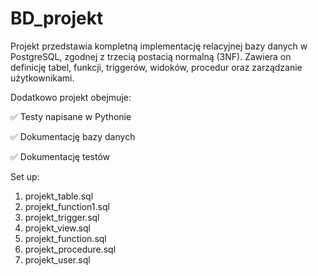 # BD_projekt

Projekt przedstawia kompletną implementację relacyjnej bazy danych w PostgreSQL, zgodnej z trzecią postacią normalną (3NF). Zawiera on definicję tabel, funkcji, triggerów, widoków, procedur oraz zarządzanie użytkownikami.

Dodatkowo projekt obejmuje:

✅ Testy napisane w Pythonie

✅ Dokumentację bazy danych

✅ Dokumentację testów

Set up:
1) projekt_table.sql
2) projekt_function1.sql
3) projekt_trigger.sql
4) projekt_view.sql
5) projekt_function.sql
6) projekt_procedure.sql
7) projekt_user.sql
